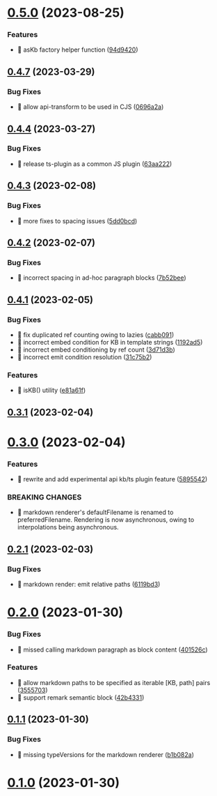 # [0.5.0](https://github.com/soul-codes/kbts/compare/0.4.7...0.5.0) (2023-08-25)


### Features

* 🎸 asKb factory helper function ([94d9420](https://github.com/soul-codes/kbts/commit/94d94205d28980b243c38b1e099f7e570608ee63))

## [0.4.7](https://github.com/soul-codes/kbts/compare/0.4.4...0.4.7) (2023-03-29)


### Bug Fixes

* 🐛 allow api-transform to be used in CJS ([0696a2a](https://github.com/soul-codes/kbts/commit/0696a2acab469da7073d238e6d9327cb5c3591c6))

## [0.4.4](https://github.com/soul-codes/kbts/compare/0.4.3...0.4.4) (2023-03-27)


### Bug Fixes

* 🐛 release ts-plugin as a common JS plugin ([63aa222](https://github.com/soul-codes/kbts/commit/63aa2228e3574191d09f9da86c150ab79dc762fc))

## [0.4.3](https://github.com/soul-codes/kbts/compare/0.4.2...0.4.3) (2023-02-08)


### Bug Fixes

* 🐛 more fixes to spacing issues ([5dd0bcd](https://github.com/soul-codes/kbts/commit/5dd0bcdaff0ea626ff564a5603395cbdb63ad6b1))

## [0.4.2](https://github.com/soul-codes/kbts/compare/0.4.1...0.4.2) (2023-02-07)


### Bug Fixes

* 🐛 incorrect spacing in ad-hoc paragraph blocks ([7b52bee](https://github.com/soul-codes/kbts/commit/7b52bee0567317c97630610811d55e4786fa3576))

## [0.4.1](https://github.com/soul-codes/kbts/compare/0.3.1...0.4.1) (2023-02-05)


### Bug Fixes

* 🐛 fix duplicated ref counting owing to lazies ([cabb091](https://github.com/soul-codes/kbts/commit/cabb09169bfc3f2ce19b85c970da333834161765))
* 🐛 incorrect embed condition for KB in template strings ([1192ad5](https://github.com/soul-codes/kbts/commit/1192ad5f93360d7241eafd8027a3e8ec84e8be88))
* 🐛 incorrect embed conditioning by ref count ([3d71d3b](https://github.com/soul-codes/kbts/commit/3d71d3b3a2346e85b061bd52578eeb059d9227fc))
* 🐛 incorrect emit condition resolution ([31c75b2](https://github.com/soul-codes/kbts/commit/31c75b295779fbc43a7eaed25060dee0b75fbe4a))


### Features

* 🎸 isKB() utility ([e81a61f](https://github.com/soul-codes/kbts/commit/e81a61fad2b5126550f815818687d53d39b7f193))

## [0.3.1](https://github.com/soul-codes/kbts/compare/0.3.0...0.3.1) (2023-02-04)

# [0.3.0](https://github.com/soul-codes/kbts/compare/0.2.1...0.3.0) (2023-02-04)


### Features

* 🎸 rewrite and add experimental api kb/ts plugin feature ([5895542](https://github.com/soul-codes/kbts/commit/5895542c6cb833085eccbbdb09806f92cb8a5c25))


### BREAKING CHANGES

* 🧨 markdown renderer's defaultFilename is renamed to preferredFilename. Rendering is now asynchronous, owing to interpolations being asynchronous.

## [0.2.1](https://github.com/soul-codes/kbts/compare/0.2.0...0.2.1) (2023-02-03)


### Bug Fixes

* 🐛 markdown render: emit relative paths ([6119bd3](https://github.com/soul-codes/kbts/commit/6119bd397bc2d2e6df1e23bc3d26000b1653fab3))

# [0.2.0](https://github.com/soul-codes/kbts/compare/0.1.1...0.2.0) (2023-01-30)


### Bug Fixes

* 🐛 missed calling markdown paragraph as block content ([401526c](https://github.com/soul-codes/kbts/commit/401526c5160e8e3ee0979afec171615b244f0467))


### Features

* 🎸 allow markdown paths to be specified as iterable [KB, path] pairs ([3555703](https://github.com/soul-codes/kbts/commit/35557038e15072d6a67eb2f64e3c223ee65e3137))
* 🎸 support remark semantic block ([42b4331](https://github.com/soul-codes/kbts/commit/42b4331531cb0a812a59aa5b48a66399a1cf6578))

## [0.1.1](https://github.com/soul-codes/kbts/compare/0.1.0...0.1.1) (2023-01-30)


### Bug Fixes

* 🐛 missing typeVersions for the markdown renderer ([b1b082a](https://github.com/soul-codes/kbts/commit/b1b082ab0fe2fa2a6169e39b0d7adf7255df2e35))



# [0.1.0](https://github.com/soul-codes/kbts/compare/0.1.0...0.1.1) (2023-01-30)

